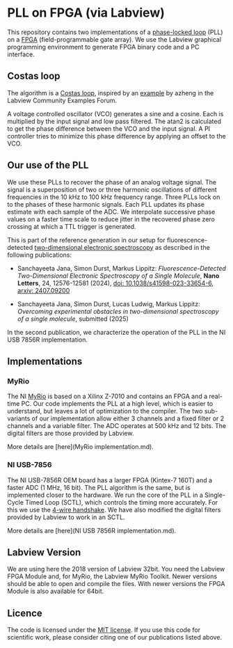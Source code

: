 # PLL on FPGA (via Labview)

This repository contains two implementations of a [phase-locked loop](https://en.wikipedia.org/wiki/Phase-locked_loop) (PLL) on a [FPGA](https://en.wikipedia.org/wiki/Field-programmable_gate_array) (field-programmable gate array). We use the Labview graphical programming environment to generate FPGA binary code and a PC interface.

## Costas loop

The algorithm is a [Costas loop](https://en.wikipedia.org/wiki/Costas_loop), inspired by an [example](https://forums.ni.com/t5/Example-Code/Lock-in-Amplifier-on-LabVIEW-FPGA/ta-p/3500412) by azheng in the Labview Community Examples Forum.

A voltage controlled oscillator (VCO) generates a sine and a cosine. Each is multiplied by the input signal and low pass filtered. The atan2 is calculated to get the phase difference between the VCO and the input signal. A PI controller tries to minimize this phase difference by applying an offset to the VCO.


## Our use of the PLL
We use these PLLs to recover the phase of an analog voltage signal. The signal is a superposition of two or three harmonic oscillations of different frequencies in the 10 kHz to 100 kHz frequency range. 
Three PLLs lock on to the phases of these harmonic signals.
Each PLL updates its phase estimate with each sample of the ADC. We interpolate successive phase values on a faster time scale to reduce jitter in the recovered phase zero crossing at which a TTL trigger is generated.

This is part of the reference generation in our setup for fluorescence-detected [two-dimensional electronic spectroscopy](https://en.wikipedia.org/wiki/Two-dimensional_electronic_spectroscopy) as described in the following publications:

* Sanchayeeta Jana, Simon Durst, Markus Lippitz:
*Fluorescence-Detected Two-Dimensional Electronic Spectroscopy of a Single Molecule*, **Nano Letters**, 24, 12576-12581 (2024), [doi: 10.1038/s41598-023-33654-6](http://dx.doi.org/10.1038/s41598-023-33654-6), [arxiv: 2407.09200](https://arxiv.org/abs/2407.09200)

* Sanchayeeta Jana, Simon Durst, Lucas Ludwig, Markus Lippitz:
*Overcoming experimental obstacles in two-dimensional spectroscopy of a
single molecule*, submitted (2025)

In the second publication, we characterize the operation of the PLL in the NI USB 7856R implementation.


## Implementations

### MyRio

The NI [MyRio](https://en.wikipedia.org/wiki/MyRIO) is based on a Xilinx Z-7010 and contains an FPGA and a real-time PC. Our code implements the PLL at a high level, which is easier to understand, but leaves a lot of optimization to the compiler. The two sub-variants of our implementation allow either 3 channels and a fixed filter or 2 channels and a variable filter. The ADC operates at 500 kHz and 12 bits. The digital filters are those provided by Labview.

More details are [here](MyRio implementation.md). 


### NI USB-7856

The NI USB-7856R OEM board has a larger FPGA (Kintex-7 160T) and a faster ADC (1 MHz, 16 bit). The PLL algorithm is the same, but is implemented closer to the hardware. We run the core of the PLL in a Single-Cycle Timed Loop (SCTL), which controls the timing more accurately. For this we use the 
[4-wire handshake](https://forums.ni.com/t5/Example-Code/FPGA-Design-Pattern-Four-Wire-Handshake-N-Input-to-M-Output/ta-p/3537293). We have also modified the digital filters provided by Labview to work in an SCTL.

More details are [here](NI USB 7856R implementation.md). 

## Labview Version

We are using here the 2018 version of Labview 32bit. You need the Labview FPGA Module and, for MyRio, the Labview MyRio Toolkit. Newer versions should be able to open and compile the files. With newer versions the FPGA Module is also available for 64bit.

## Licence


The code is licensed under the [MIT license](LICENSE). If you use this code for scientific work, please consider citing one of our publications listed above.